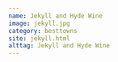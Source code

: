 ```yaml
---
name: Jekyll and Hyde Wine
image: jekyll.jpg
category: besttowns
site: jekyll.html
alttag: Jekyll and Hyde Wine
---
```


